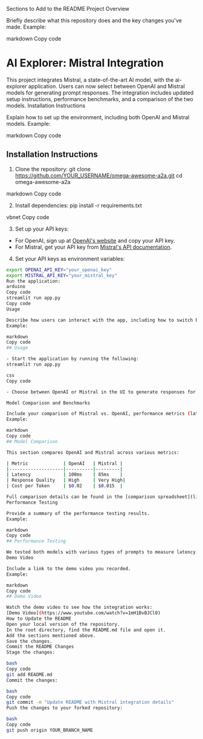 Sections to Add to the README
Project Overview

Briefly describe what this repository does and the key changes you've made.
Example:

markdown
Copy code
# AI Explorer: Mistral Integration

This project integrates Mistral, a state-of-the-art AI model, with the ai-explorer application. Users can now select between OpenAI and Mistral models for generating prompt responses. The integration includes updated setup instructions, performance benchmarks, and a comparison of the two models.
Installation Instructions

Explain how to set up the environment, including both OpenAI and Mistral models.
Example:

markdown
Copy code
## Installation Instructions

1. Clone the repository:
git clone https://github.com/YOUR_USERNAME/omega-awesome-a2a.git cd omega-awesome-a2a

markdown
Copy code

2. Install dependencies:
pip install -r requirements.txt

vbnet
Copy code

3. Set up your API keys:
- For OpenAI, sign up at [OpenAI's website](https://beta.openai.com/signup/) and copy your API key.
- For Mistral, get your API key from [Mistral's API documentation](https://github.com/mistralai/mistral-inference).

4. Set your API keys as environment variables:
```bash
export OPENAI_API_KEY="your_openai_key"
export MISTRAL_API_KEY="your_mistral_key"
Run the application:
arduino
Copy code
streamlit run app.py
Copy code
Usage

Describe how users can interact with the app, including how to switch between the models.
Example:

markdown
Copy code
## Usage

- Start the application by running the following:
streamlit run app.py

css
Copy code

- Choose between OpenAI or Mistral in the UI to generate responses for your prompts.

Model Comparison and Benchmarks

Include your comparison of Mistral vs. OpenAI, performance metrics (latency, response quality), and cost per token.
Example:

markdown
Copy code
## Model Comparison

This section compares OpenAI and Mistral across various metrics:

| Metric             | OpenAI   | Mistral |
|--------------------|----------|---------|
| Latency            | 100ms    | 85ms    |
| Response Quality   | High     | Very High|
| Cost per Token     | $0.02    | $0.015  |

Full comparison details can be found in the [comparison spreadsheet](link_to_comparison_spreadsheet).
Performance Testing

Provide a summary of the performance testing results.
Example:

markdown
Copy code
## Performance Testing

We tested both models with various types of prompts to measure latency, response quality, and cost. The results are documented in the [performance testing report](link_to_testing_report).
Demo Video

Include a link to the demo video you recorded.
Example:

markdown
Copy code
## Demo Video

Watch the demo video to see how the integration works:
[Demo Video](https://www.youtube.com/watch?v=1mH1BvBJCl0)
How to Update the README
Open your local version of the repository.
In the root directory, find the README.md file and open it.
Add the sections mentioned above.
Save the changes.
Commit the README Changes
Stage the changes:

bash
Copy code
git add README.md
Commit the changes:

bash
Copy code
git commit -m "Update README with Mistral integration details"
Push the changes to your forked repository:

bash
Copy code
git push origin YOUR_BRANCH_NAME
